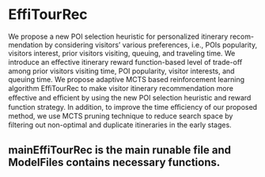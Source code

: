 # EffiTourRec
We propose a new POI selection heuristic for personalized itinerary recom- mendation by considering visitors’ various preferences, i.e., POIs popularity, visitors interest, prior visitors visiting, queuing, and traveling time. We introduce an eﬀective itinerary reward function-based level of trade-oﬀ among prior visitors visiting time, POI popularity, visitor interests, and queuing time. We propose adaptive MCTS based reinforcement learning algorithm EﬃTourRec to make visitor itinerary recommendation more eﬀective and eﬃcient by using the new POI selection heuristic and reward function strategy. In addition, to improve the time eﬃciency of our proposed method, we use MCTS pruning technique to reduce search space by ﬁltering out non-optimal and duplicate itineraries in the early stages.

## mainEffiTourRec is the main runable file and ModelFiles contains necessary functions. 
